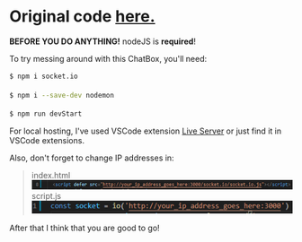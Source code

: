 # Original code [here.](https://github.com/WebDevSimplified/Realtime-Simple-Chat-App)
**BEFORE YOU DO ANYTHING!** nodeJS is **required**!

To try messing around with this ChatBox, you'll need:

```bash
$ npm i socket.io

$ npm i --save-dev nodemon

$ npm run devStart
```

For local hosting, I've used VSCode extension [Live Server](https://marketplace.visualstudio.com/items?itemName=ritwickdey.LiveServer) or just find it in VSCode extensions.

Also, don't forget to change IP addresses in:

> index.html
![index.html - line 8](https://raw.githubusercontent.com/Maciejeeeek/chatbox-realtime-odswiezansko-PogU/master/images/index.html%20-%20line%208.png)
> script.js
![script.js - line 1](https://raw.githubusercontent.com/Maciejeeeek/chatbox-realtime-odswiezansko-PogU/master/images/script.js%20-%20line%201.png)

After that I think that you are good to go!